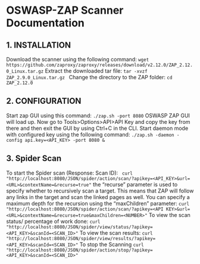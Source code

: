 # OSWASP-ZAP Scanner Documentation 

## 1. INSTALLATION
Download the scanner using the following command: 
```wget https://github.com/zaproxy/zaproxy/releases/download/v2.12.0/ZAP_2.12.0_Linux.tar.gz```
Extract the downloaded tar file: 
```tar -xvzf ZAP_2.9.0_Linux.tar.gz ```
Change the directory to the ZAP folder: 
```cd  ZAP_2.12.0```
## 2. CONFIGURATION
Start zap GUI using this command: 
```./zap.sh -port 8080```
OSWASP ZAP GUI will load up. Now go to Tools>Options>API>API Key and copy the key from there and then exit the GUI by using Ctrl+C in the CLI. 
Start daemon mode with configured key using the following command: 
```./zap.sh -daemon -config api.key=<API_KEY> -port 8080 &```
## 3. Spider Scan
To start the Spider scan (Response: Scan ID): 
``` curl "http://localhost:8080/JSON/spider/action/scan/?apikey=<API_KEY>&url=<URL>&contextName=&recurse=true"```
the “recurse” parameter is used to specify whether to recursively scan a target. This means that ZAP will follow any links in the target and scan the linked pages as well. You can specify a maximum depth for the recursion using the “maxChildren” parameter: 
```curl "http://localhost:8080/JSON/spider/action/scan/?apikey=<API KEY>&url=<URL>&contextName=&recurse=true&maxChildren=<NUMBER>"```
To view the scan status/ percentage of work done: 
```curl "http://localhost:8080/JSON/spider/view/status/?apikey=<API_KEY>&scanId=<SCAN_ID>"```
To view the scan results: 
```curl "http://localhost:8080/JSON/spider/view/results/?apikey=<API_KEY>&scanId=<SCAN_ID>"```
To stop the Scanning 
```curl "http://localhost:8080/JSON/spider/action/stop/?apikey=<API_KEY>&scanId=<SCAN_ID>"```
